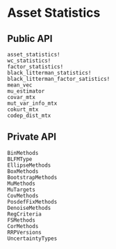 # Asset Statistics

## Public API

```@docs
asset_statistics!
wc_statistics!
factor_statistics!
black_litterman_statistics!
black_litterman_factor_satistics!
mean_vec
mu_estimator
covar_mtx
mut_var_info_mtx
cokurt_mtx
codep_dist_mtx
```

## Private API

```@docs
BinMethods
BLFMType
EllipseMethods
BoxMethods
BootstrapMethods
MuMethods
MuTargets
CovMethods
PosdefFixMethods
DenoiseMethods
RegCriteria
FSMethods
CorMethods
RRPVersions
UncertaintyTypes
```
